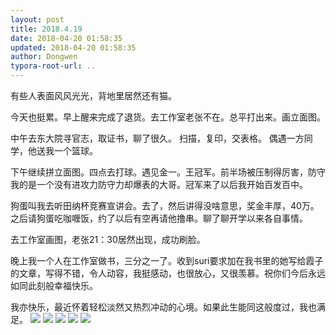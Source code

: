 ```yaml
---
layout: post
title: 2018.4.19
date: 2018-04-20 01:58:35
updated: 2018-04-20 01:58:35
author: Dongwen
typora-root-url: ..
---
```




有些人表面风风光光，背地里居然还有猫。

今天也挺累。早上醒来完成了退货。去工作室老张不在。总平打出来。画立面图。

中午去东大院寻官志，取证书，聊了很久。
扫描，复印，交表格。
偶遇一方同学，他送我一个篮球。

下午继续拼立面图。四点去打球。遇见金一。王冠军。前半场被压制得厉害，防守我的是一个没有进攻力防守力却爆表的大哥。冠军来了以后我开始百发百中。

狗蛋叫我去听田纳杯竞赛宣讲会。去了，然后讲得没啥意思，奖金丰厚，40万。之后请狗蛋吃咖喱饭，约了以后有空再请他撸串。聊了聊开学以来各自事情。

去工作室画图，老张21：30居然出现，成功刷脸。

晚上我一个人在工作室做书，三分之一了。收到suri要求加在我书里的她写给霞子的文章，写得不错，令人动容，我挺感动，也很放心，又很羡慕。祝你们今后永远如同此刻般幸福快乐。

我亦快乐，最近怀着轻松淡然又热烈冲动的心境。如果此生能同这般度过，我也满足。     ![](/img/in-post/x50001212.jpg)
![](/img/in-post/x50001211.jpg)
![](/img/in-post/x50001213.jpg)
![](/img/in-post/x50001210.jpg)
![](/img/in-post/x50001214.jpg)
